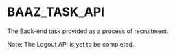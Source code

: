 # BAAZ_TASK_API
The Back-end task provided as a process of recruitment.

Note:
The Logout API is yet to be completed.
